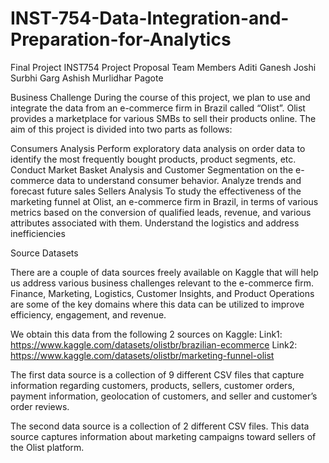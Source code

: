 # INST-754-Data-Integration-and-Preparation-for-Analytics
Final Project
INST754 Project Proposal
Team Members
Aditi Ganesh Joshi
Surbhi Garg
Ashish Murlidhar Pagote

Business Challenge
During the course of this project, we plan to use and integrate the data from an e-commerce firm in Brazil called “Olist”. Olist provides a marketplace for various SMBs to sell their products online. The aim of this project is divided into two parts as follows:

Consumers Analysis
Perform exploratory data analysis on order data to identify the most frequently bought products, product segments, etc.
Conduct Market Basket Analysis and Customer Segmentation on the e-commerce data to understand consumer behavior.
Analyze trends and forecast future sales
Sellers Analysis
To study the effectiveness of the marketing funnel at Olist, an e-commerce firm in Brazil, in terms of various metrics based on the conversion of qualified leads, revenue, and various attributes associated with them.
Understand the logistics and address inefficiencies

Source Datasets

There are a couple of data sources freely available on Kaggle that will help us address various business challenges relevant to the e-commerce firm. Finance, Marketing, Logistics, Customer Insights, and Product Operations are some of the key domains where this data can be utilized to improve efficiency, engagement, and revenue.  

We obtain this data from the following 2 sources on Kaggle:
Link1: https://www.kaggle.com/datasets/olistbr/brazilian-ecommerce 
Link2: https://www.kaggle.com/datasets/olistbr/marketing-funnel-olist

The first data source is a collection of 9 different CSV files that capture information regarding customers, products, sellers, customer orders, payment information, geolocation of customers, and seller and customer’s order reviews. 

The second data source is a collection of 2 different CSV files. This data source captures information about marketing campaigns toward sellers of the Olist platform. 
